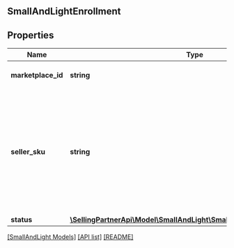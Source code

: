 ## SmallAndLightEnrollment

## Properties

Name | Type | Description | Notes
------------ | ------------- | ------------- | -------------
**marketplace_id** | **string** | A marketplace identifier. |
**seller_sku** | **string** | Identifies an item in the given marketplace. SellerSKU is qualified by the seller&#39;s SellerId, which is included with every operation that you submit. |
**status** | [**\SellingPartnerApi\Model\SmallAndLight\SmallAndLightEnrollmentStatus**](SmallAndLightEnrollmentStatus.md) |  |

[[SmallAndLight Models]](../) [[API list]](../../Api) [[README]](../../../README.md)
